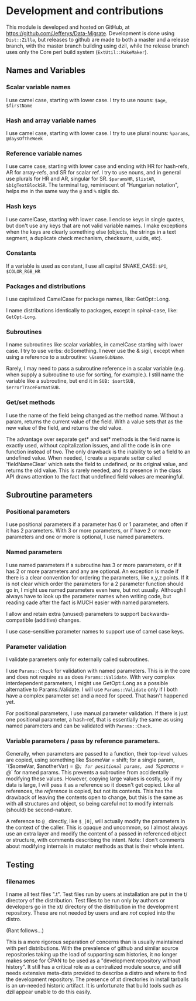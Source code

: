 Development and contributions
=============================

This module is developed and hosted on GitHub, at
https://github.com/Jefferys/Data-Migrate. Development
is done using `Dist::Zilla`, but releases to github are made to both a master and
a release branch, with the master branch building using dzil, while the release
branch uses only the Core perl build system (`ExtUtil::MakeMaker`).


Names and Variables
-------------------

### Scalar variable names

I use camel case, starting with lower case. I try to use nouns: `$age`, `$firstName`

### Hash and array variable names

I use camel case, starting with lower case. I try to use plural nouns: `%params`,
`@daysOfTheWeek`

### Reference variable names

I use came case, starting with lower case and ending with HR for hash-refs,
AR for array-refs, and SR for scalar ref. I try to use nouns, and in general
use plurals for HR and AR, singular for SR. `$paramsHR`, `$listAR`,
`$bigTextBlockSR`. The terminal tag, reminiscent of "Hungarian notation", helps
me in the same way the `@` and `%` sigils do.

### Hash keys

I use camelCase, starting with lower case. I enclose keys in single quotes, but
don't use any keys that are not valid variable names. I make exceptions when the
keys are clearly something else (objects, the strings in a text segment, a
duplicate check mechanism, checksums, uuids, etc).

### Constants

If a variable is used as constant, I use all capital SNAKE_CASE: `$PI`,
`$COLOR_RGB_HR`

### Packages and distributions

I use capitalized CamelCase for package names, like: GetOpt::Long.

I name distributions identically to packages, except in spinal-case, like:
`GetOpt-Long`.

### Subroutines

I name subroutines like scalar variables, in camelCase starting with
lower case. I try to use verbs: doSomething. I never use the & sigil, except
when using a reference to a subroutine: `\&someSubName`.

Rarely, I may need to pass a subroutine reference in a scalar variable (e.g.
when supply a subroutine to use for sorting, for example.). I still name the
variable like a subroutine, but end it in `SUB: $sortSUB, $errorTraceFormatSUB`.

### Get/set methods

I use the name of the field being changed as the method name. Without a param,
returns the current value of the field. With a value sets that as the new value
of the field, and returns the old value.

The advantage over separate get* and set* methods is the field name is exactly
used, without capitalization issues, and all the code is in one function instead
of two. The only drawback is the inability to set a field to an undefined
value. When needed, I create a separate setter called 'fieldNameClear' which
sets the field to undefined, or its original value, and returns the old value.
This is rarely needed, and its presence in the class API draws attention to the
fact that undefined field values are meaningful.


Subroutine parameters
---------------------

### Positional parameters

I use positional parameters if a parameter has 0 or 1 parameter, and often if
it has 2 parameters. With 3 or more parameters, or if have 2 or more parameters
and one or more is optional, I use named parameters.

### Named parameters

I use named parameters if a subroutine has 3 or more parameters, or if it
has 2 or more parameters and any are optional. An exception is made if there
is a clear convention for ordering the parameters, like x,y,z points. If it is
not clear which order the parameters for a 2 parameter function should go in,
I might use named parameters even here, but not usually. Although I always have
to look up the parameter names when writing code, but reading cade after the
fact is MUCH easier with named parameters.

I allow and retain extra (unused) parameters to support backwards-compatible
(additive) changes.

I use case-sensitive parameter names to support use of camel case keys.

### Parameter validation

I validate parameters only for externally called subroutines.

I use `Params::Check` for validation with named parameters. This is in the
core and does not require xs as does `Params::Validate`. With very complex
interdependent parameters, I might use GetOpt::Long as a possible alternative to
Params::Validate. I will use `Params::Validate` only if I both have a complex
parameter set and a need for speed. That hasn't happened yet.

For positional parameters, I use manual parameter validation. If there is just
one positional parameter, a hash-ref, that is essentially the same as using
named parameters and can be validated with `Params::Check`.

### Variable parameters / pass by reference parameters.

Generally, when parameters are passed to a function, their top-level values are
copied, using something like $someVar = shift; for a single param,
`($someVar, $anotherVar) = @_`; for positional params, and `%params = @_` for named
params. This prevents a subroutine from accidentally modifying these values.
However, copying large values is costly, so if my data is large, I
will pass it as a reference so it doesn't get copied. Like all references, the
*reference* is copied, but not its contents. This has the drawback of leaving
the contents open to change, but this is the same as with all structures and
object, so being careful not to modify internals (should) be second-nature.

A reference to `@_` directly, like `$_[0]`, will actually modify the parameters in
the context of the caller. This is opaque and uncommon, so I almost always use
an extra layer and modify the content of a passed in referenced object or
structure, with comments describing the intent. Note: I don't comments about
modifying internals in mutator methods as that is their whole intent.


Testing
-------

### filenames

I name all test files ".t". Test files run by users at installation are put in
the t/ directory of the distribution. Test files to be run only by
authors or developers go in the xt/ directory of the distribution in the
development repository. These are not needed by users and are *not* copied into
the distro.

(Rant follows...)

This is a more rigorous separation of concerns than is usually maintained with
perl distributions. With the prevalence of github and similar source
repositories taking up the load of supporting scm histories, it no longer makes
sense for CPAN to be used as a "development repository without history". It
still has a critical role as a centralized module source, and still needs
extensive meta-data provided to describe a distro and where to find the
development repository. The presence of xt directories in install tarballs is
an un-needed historic artifact. It is unfortunate that build tools such as dzil
appear unable to do this easily.
